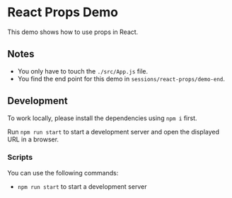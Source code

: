 # React Props Demo

This demo shows how to use props in React.

## Notes

- You only have to touch the `./src/App.js` file.
- You find the end point for this demo in `sessions/react-props/demo-end`.

## Development

To work locally, please install the dependencies using `npm i` first.

Run `npm run start` to start a development server and open the displayed URL in a browser.

### Scripts

You can use the following commands:

- `npm run start` to start a development server
